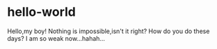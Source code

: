 # hello-world
Hello,my boy!
Nothing is impossible,isn't it right? How do you do these days?
I am so weak now...hahah...
